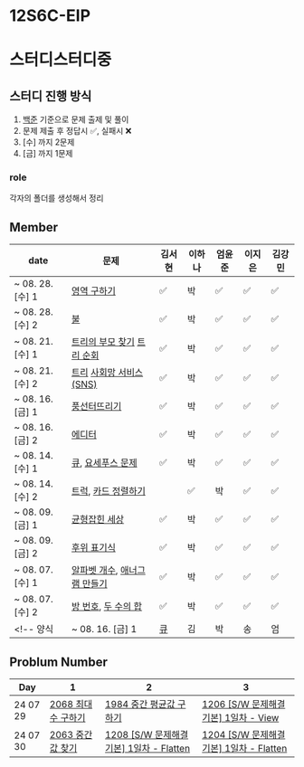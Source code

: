 # 12S6C-EIP

# 스터디스터디중

## 스터디 진행 방식
1. [백준](https://www.acmicpc.net) 기준으로 문제 출제 및 풀이
2. 문제 제출 후 정답시 ✅, 실패시 ❌
3. [수] 까지 2문제
4. [금] 까지 1문제

### role 
각자의 폴더를 생성해서 정리


## Member
|      date       | 문제 | 김서현 | 이하나 | 엄윤준 | 이지은 | 김강민 |
|-----------------|------|------|------|------|------|------|
| ~ 08. 28. [수] 1 | [영역 구하기](https://www.acmicpc.net/problem/2583) | ✅ | 박 | ✅ | ✅ | ✅ |
| ~ 08. 28. [수] 2 | [불](https://www.acmicpc.net/problem/4179) | ✅ | 박 | ✅ | ✅ | ✅ |
| ~ 08. 21. [수] 1 | [트리의 부모 찾기](https://www.acmicpc.net/problem/11725) [트리 순회](https://www.acmicpc.net/problem/1991) | ✅ | 박 | ✅ | ✅ | ✅ |
| ~ 08. 21. [수] 2 | [트리](https://www.acmicpc.net/problem/4803) [사회망 서비스(SNS)](https://www.acmicpc.net/problem/2533)| ✅ | 박 | ✅ | ✅ | ✅ |
| ~ 08. 16. [금] 1 | [풍선터뜨리기](https://www.acmicpc.net/problem/2346) | ✅ | 박 | ✅ | ✅ | ✅ |
| ~ 08. 16. [금] 2 | [에디터](https://www.acmicpc.net/problem/1406) | ✅ | 박 | ✅ | ✅ | ✅ |
| ~ 08. 14. [수] 1 | [큐](https://www.acmicpc.net/problem/10845), [요세푸스 문제](https://www.acmicpc.net/problem/1158) | ✅ | 박 | ✅ | ✅ | ✅ |
| ~ 08. 14. [수] 2 | [트럭](https://www.acmicpc.net/problem/13335), [카드 정렬하기](https://www.acmicpc.net/problem/1715) || ✅ | 박 | ✅ | ✅ | ✅ |
| ~ 08. 09. [금] 1 | [균형잡힌 세상](https://www.acmicpc.net/problem/4949) | ✅ | 박 | ✅ | ✅ | ✅ |
| ~ 08. 09. [금] 2 | [후위 표기식](https://www.acmicpc.net/problem/1918) | ✅ | 박 | ✅ | ✅ | ✅ |
| ~ 08. 07. [수] 1 | [알파벳 개수](https://www.acmicpc.net/problem/10808), [애너그램 만들기](https://www.acmicpc.net/problem/1919) | ✅ | 박 | ✅ | ✅ | ✅ |
| ~ 08. 07. [수] 2 | [방 번호](https://www.acmicpc.net/problem/1475), [두 수의 합](https://www.acmicpc.net/problem/3273)| ✅ | 박 | ✅ | ✅ | ✅ |
<!-- 양식 | ~ 08. 16. [금] 1 | [큐](https://www.acmicpc.net/problem/10845) | 김 | 박 | 송 | 엄 | 윤 | 이 | 형 | ✅ | --> 

## Problum Number
| Day | 1 |  2 | 3 |
|-----|----|--------|--------|
|24 07 29| [2068 최대수 구하기](https://swexpertacademy.com/main/talk/solvingClub/problemView.do?solveclubId=AZCfIIkqyyUDFAVs&contestProbId=AV5QQhbqA4QDFAUq&probBoxId=AZD9O98K4H0DFAVs&type=PROBLEM&problemBoxTitle=day0729_Array&problemBoxCnt=3) | [1984 중간 평균값 구하기](https://swexpertacademy.com/main/talk/solvingClub/problemView.do?solveclubId=AZCfIIkqyyUDFAVs&contestProbId=AV5Pw_-KAdcDFAUq&probBoxId=AZD9O98K4H0DFAVs&type=PROBLEM&problemBoxTitle=day0729_Array&problemBoxCnt=3) | [1206 [S/W 문제해결 기본] 1일차 - View](https://swexpertacademy.com/main/talk/solvingClub/problemView.do?solveclubId=AZCfIIkqyyUDFAVs&contestProbId=AV134DPqAA8CFAYh&probBoxId=AZD9O98K4H0DFAVs&type=PROBLEM&problemBoxTitle=day0729_Array&problemBoxCnt=3) |
|24 07 30| [2063 중간값 찾기](https://swexpertacademy.com/main/talk/solvingClub/problemView.do?solveclubId=AZCfIIkqyyUDFAVs&contestProbId=AV5QPsXKA2UDFAUq&probBoxId=AZEBcvi6xX0DFAVs&type=PROBLEM&problemBoxTitle=day0730_Array&problemBoxCnt=3) | [1208 [S/W 문제해결 기본] 1일차 - Flatten](https://swexpertacademy.com/main/talk/solvingClub/problemView.do?solveclubId=AZCfIIkqyyUDFAVs&contestProbId=AV139KOaABgCFAYh&probBoxId=AZEBcvi6xX0DFAVs&type=PROBLEM&problemBoxTitle=day0730_Array&problemBoxCnt=3) | [1204 [S/W 문제해결 기본] 1일차 - Flatten](https://swexpertacademy.com/main/talk/solvingClub/problemView.do?solveclubId=AZCfIIkqyyUDFAVs&contestProbId=AV13zo1KAAACFAYh&probBoxId=AZEBcvi6xX0DFAVs&type=PROBLEM&problemBoxTitle=day0730_Array&problemBoxCnt=3)
